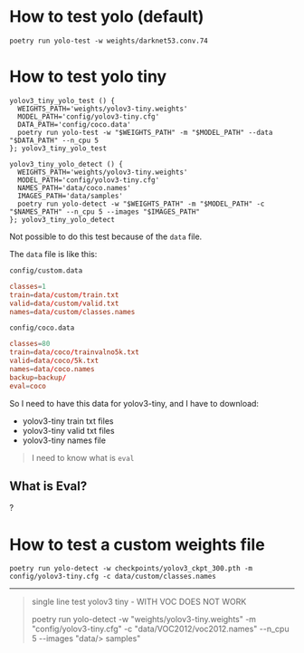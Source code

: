 # How to test yolo (default)

```
poetry run yolo-test -w weights/darknet53.conv.74
```


# How to test yolo tiny

```
yolov3_tiny_yolo_test () {
  WEIGHTS_PATH='weights/yolov3-tiny.weights'
  MODEL_PATH='config/yolov3-tiny.cfg'
  DATA_PATH='config/coco.data'
  poetry run yolo-test -w "$WEIGHTS_PATH" -m "$MODEL_PATH" --data "$DATA_PATH" --n_cpu 5
}; yolov3_tiny_yolo_test
```
```
yolov3_tiny_yolo_detect () {
  WEIGHTS_PATH='weights/yolov3-tiny.weights'
  MODEL_PATH='config/yolov3-tiny.cfg'
  NAMES_PATH='data/coco.names'
  IMAGES_PATH='data/samples'
  poetry run yolo-detect -w "$WEIGHTS_PATH" -m "$MODEL_PATH" -c "$NAMES_PATH" --n_cpu 5 --images "$IMAGES_PATH"
}; yolov3_tiny_yolo_detect
```

Not possible to do this test because of the `data` file.

The `data` file is like this:

`config/custom.data`
```conf
classes=1
train=data/custom/train.txt
valid=data/custom/valid.txt
names=data/custom/classes.names
```

`config/coco.data`
```conf
classes=80
train=data/coco/trainvalno5k.txt
valid=data/coco/5k.txt
names=data/coco.names
backup=backup/
eval=coco
```

So I need to have this data for yolov3-tiny, and I have to download:
* yolov3-tiny train txt files
* yolov3-tiny valid txt files
* yolov3-tiny names file

> I need to know what is `eval`

## What is Eval?

?

# How to test a custom weights file

```
poetry run yolo-detect -w checkpoints/yolov3_ckpt_300.pth -m config/yolov3-tiny.cfg -c data/custom/classes.names
```

---

> single line test yolov3 tiny - WITH VOC DOES NOT WORK
> 
> poetry run yolo-detect -w "weights/yolov3-tiny.weights" -m "config/yolov3-tiny.cfg" -c "data/VOC2012/voc2012.names" --n_cpu 5 --images "data/> samples"

